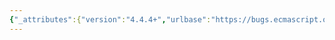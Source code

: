 ```yaml
---
{"_attributes":{"version":"4.4.4+","urlbase":"https://bugs.ecmascript.org/","maintainer":"dherman@mozilla.com"},"bug":{"bug_id":998,"creation_ts":"2012-11-23 15:15:00 -0800","short_desc":"Runtime Semantics: Array Accumulation, List format issue","delta_ts":"2012-12-21 18:08:47 -0800","product":"Draft for 6th Edition","component":"editorial issue","version":"Rev 12: November 22, 2012 Draft","rep_platform":"All","op_sys":"All","bug_status":"RESOLVED","resolution":"FIXED","priority":"Normal","bug_severity":"enhancement","everconfirmed":true,"reporter":{"uid":"waldron.rick","name":"Rick Waldron"},"assigned_to":{"uid":"allen","name":"Allen Wirfs-Brock"},"cc":"waldron.rick","long_desc":[{"commentid":2723,"comment_count":0,"who":{"uid":"waldron.rick","name":"Rick Waldron"},"bug_when":"2012-11-23 15:15:32 -0800","thetext":"Under \"SpreadElement: ... AssignmentExpression\"\n\nStep 9.d is indented too far"},{"commentid":2743,"comment_count":1,"who":{"uid":"allen","name":"Allen Wirfs-Brock"},"bug_when":"2012-11-23 16:13:00 -0800","thetext":"corrected in rev 13 editor's draft"}]}}
---
```

